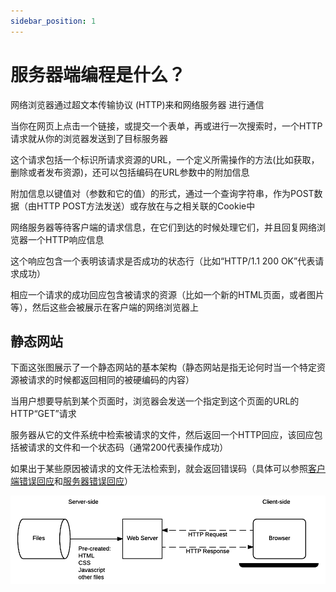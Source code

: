 ```yaml
---
sidebar_position: 1
---
```


# 服务器端编程是什么？

网络浏览器通过超文本传输协议 (HTTP)来和网络服务器 进行通信

当你在网页上点击一个链接，或提交一个表单，再或进行一次搜索时，一个HTTP请求就从你的浏览器发送到了目标服务器

这个请求包括一个标识所请求资源的URL，一个定义所需操作的方法(比如获取，删除或者发布资源)，还可以包括编码在URL参数中的附加信息

附加信息以键值对（参数和它的值）的形式，通过一个查询字符串，作为POST数据（由HTTP POST方法发送）或存放在与之相关联的Cookie中

网络服务器等待客户端的请求信息，在它们到达的时候处理它们，并且回复网络浏览器一个HTTP响应信息

这个响应包含一个表明该请求是否成功的状态行（比如“HTTP/1.1 200 OK”代表请求成功）

相应一个请求的成功回应包含被请求的资源（比如一个新的HTML页面，或者图片等），然后这些会被展示在客户端的网络浏览器上

## 静态网站

下面这张图展示了一个静态网站的基本架构（静态网站是指无论何时当一个特定资源被请求的时候都返回相同的被硬编码的内容）

当用户想要导航到某个页面时，浏览器会发送一个指定到这个页面的URL的HTTP“GET”请求

服务器从它的文件系统中检索被请求的文件，然后返回一个HTTP回应，该回应包括被请求的文件和一个状态码（通常200代表操作成功）

如果出于某些原因被请求的文件无法检索到，就会返回错误码（具体可以参照[客户端错误回应](https://developer.mozilla.org/zh-CN/docs/Web/HTTP/Status#client_error_responses)和[服务器错误回应](https://developer.mozilla.org/zh-CN/docs/Web/HTTP/Status#server_error_responses)）

![59](../img/59.png)

